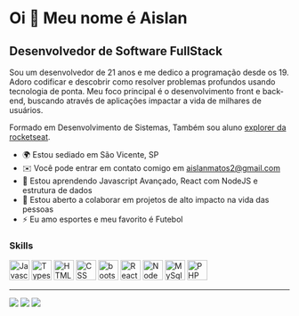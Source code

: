 Oi 👋 Meu nome é Aislan
==========================

Desenvolvedor de Software FullStack
-----------------------------

Sou um desenvolvedor de 21 anos e me dedico a programação desde os 19. Adoro codificar e descobrir como resolver problemas profundos usando tecnologia de ponta. Meu foco principal é o desenvolvimento front e back-end, buscando através de aplicações impactar a vida de milhares de usuários.

Formado em Desenvolvimento de Sistemas, Também sou aluno [explorer da rocketseat](https://www.rocketseat.com.br/explorer?gclid=Cj0KCQjwuaiXBhCCARIsAKZLt3mKU9V0Az-sEysD3txfG0Abehr9VPCP1CotJwmPeHplv611ogTFY4kaAjdVEALw_wcB).

* 🌍  Estou sediado em  São Vicente, SP
* ✉️  Você pode entrar em contato comigo em [aislanmatos2@gmail.com](mailto:aislanmatos2@gmail.com)
* 🧠  Estou aprendendo Javascript Avançado, React com NodeJS e estrutura de dados
* 🤝  Estou aberto a colaborar em projetos de alto impacto na vida das pessoas
* ⚡  Eu amo esportes e meu favorito é Futebol

### Skills

<p align="left">
<a href="https://developer.mozilla.org/en-US/docs/Web/JavaScript" target="_blank" rel="noreferrer"><img src="https://raw.githubusercontent.com/danielcranney/readme-generator/main/public/icons/skills/javascript-colored.svg" width="36" height="36" alt="Javascript" /></a>
<a href="https://www.typescriptlang.org/" target="_blank" rel="noreferrer"><img src="https://raw.githubusercontent.com/danielcranney/readme-generator/main/public/icons/skills/typescript-colored.svg" width="36" height="36" alt="Typescript" /></a>
<a href="https://developer.mozilla.org/en-US/docs/Glossary/HTML5" target="_blank" rel="noreferrer"><img src="https://raw.githubusercontent.com/danielcranney/readme-generator/main/public/icons/skills/html5-colored.svg" width="36" height="36" alt="HTML5" /></a>
<a href="https://developer.mozilla.org/pt-BR/docs/Web/CSS" target="_blank" rel="noreferrer"><img src="https://raw.githubusercontent.com/danielcranney/readme-generator/main/public/icons/skills/css3-colored.svg" width="36" height="36" alt="CSS" /></a>
<a href="https://getbootstrap.com/" target="_blank" rel="noreferrer"><img src="https://raw.githubusercontent.com/danielcranney/readme-generator/main/public/icons/skills/bootstrap-colored.svg" width="36" height="36" alt="bootstrap" /></a>
<a href="https://reactjs.org/" target="_blank" rel="noreferrer"><img src="https://raw.githubusercontent.com/danielcranney/readme-generator/main/public/icons/skills/react-colored.svg" width="36" height="36" alt="React" /></a>
<a href="https://nodejs.org/en/" target="_blank" rel="noreferrer"><img src="https://raw.githubusercontent.com/danielcranney/readme-generator/main/public/icons/skills/nodejs-colored.svg" width="36" height="36" alt="NodeJS" /></a>
<a href="https://www.mysql.com/" target="_blank" rel="noreferrer"><img src="https://raw.githubusercontent.com/danielcranney/readme-generator/main/public/icons/skills/mysql-colored.svg" width="36" height="36" alt="MySql" /></a>
<a href="https://www.php.net/" target="_blank" rel="noreferrer"><img src="https://raw.githubusercontent.com/danielcranney/readme-generator/main/public/icons/skills/php-colored.svg" width="36" height="36" alt="PHP" /></a>
</p>

-----------------------------

<div> 
 <a href="https://www.linkedin.com/in/dev-aislan-matos/" target="_blank"><img src="https://img.shields.io/badge/-LinkedIn-%230077B5?style=for-the-badge&logo=linkedin&logoColor=white" target="_blank"></a>
 <a href = "mailto:aislanmatos2@gmail.com"><img src="https://img.shields.io/badge/-Gmail-%23333?style=for-the-badge&logo=gmail&logoColor=white" target="_blank"></a> 
 <a href="https://discord.gg/aislan#1956" target="_blank"><img src="https://img.shields.io/badge/Discord-7289DA?style=for-the-badge&logo=discord&logoColor=white" target="_blank"></a> 
 
</div>







